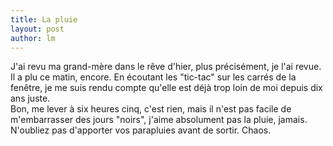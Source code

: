 ```yaml
---
title: La pluie 
layout: post
author: lm
---
```

<p>     J'ai revu ma grand-mère dans le rêve d'hier, plus précisément, je l'ai revue. Il a plu ce matin, encore. En écoutant les "tic-tac" sur les carrés de la fenêtre, je me suis rendu compte qu'elle est déjà trop loin de moi depuis dix ans juste.<br />
     Bon, me lever à six heures cinq, c'est rien, mais il n'est pas facile de m'embarrasser des jours "noirs", j'aime absolument pas la pluie, jamais.<br />
     N'oubliez pas d'apporter vos parapluies avant de sortir. Chaos.</p>

